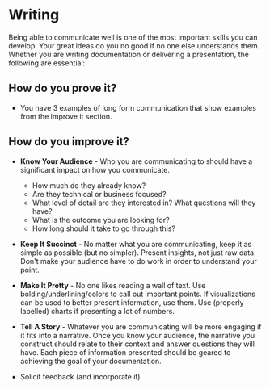 # Writing

Being able to communicate well is one of the most important skills you can develop.
Your great ideas do you no good if no one else understands them. Whether you are
writing documentation or delivering a presentation, the following are essential:

## How do you prove it?

* You have 3 examples of long form communication that show examples from the improve it section.

## How do you improve it?

* **Know Your Audience** - Who you are communicating to should have a significant impact
on how you communicate. 
    * How much do they already know? 
    * Are they technical or business focused? 
    * What level of detail are they interested in? What questions will they have?
    * What is the outcome you are looking for?
    * How long should it take to go through this?

* **Keep It Succinct** - No matter what you are communicating, keep it as simple as possible
(but no simpler). Present insights, not just raw data. Don't make your audience have to 
do work in order to understand your point. 

* **Make It Pretty** - No one likes reading a wall of text. Use bolding/underlining/colors
to call out important points. If visualizations can be used to better present information, 
use them. Use (properly labelled) charts if presenting a lot of numbers.

* **Tell A Story** - Whatever you are communicating will be more engaging if it fits into a
narrative.  Once you know your audience, the narrative you construct should relate to 
their context and answer questions they will have. Each piece of information presented 
should be geared to achieving the goal of your documentation.
* Solicit feedback (and incorporate it)
